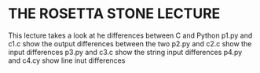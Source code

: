# THE ROSETTA STONE LECTURE

This lecture takes a look at he differences between C and Python
p1.py and c1.c show the output differences between the two
p2.py and c2.c show the input differences
p3.py and c3.c show the string input differences
p4.py and c4.cy show line inut differences